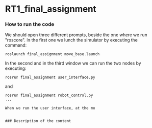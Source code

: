 # RT1_final_assignment

### How to run the code
We should open three different prompts, beside the one where we run "roscore". In the first one we lunch the simulator by executing the command:
```
roslaunch final_assignment move_base.launch
```
In the second and in the third window we can run the two nodes by executing:
```
rosrun final_assignment user_interface.py
```
 and
``` 
rosrun final_assignment robot_control.py
...

When we run the user interface, at the mo 


### Description of the content
